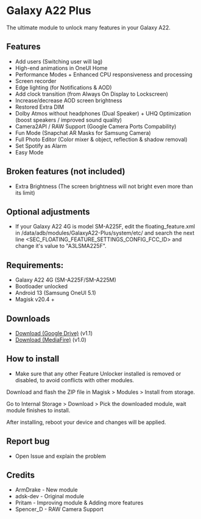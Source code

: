 # Galaxy A22 Plus
The ultimate module to unlock many features in your Galaxy A22.
## Features
- Add users (Switching user will lag)
- High-end animations in OneUI Home
- Performance Modes + Enhanced CPU responsiveness and processing 
- Screen recorder
- Edge lighting (for Notifications & AOD)
- Add clock transition (from Always On Display to Lockscreen)
- Increase/decrease AOD screen brightness
- Restored Extra DIM
- Dolby Atmos without headphones (Dual Speaker) + UHQ Optimization (boost speakers / improved sound quality)
- Camera2API / RAW Support (Google Camera Ports Compability)
- Fun Mode (Snapchat AR Masks for Samsung Camera)
- Full Photo Editor (Color mixer & object, reflection & shadow removal)
- Set Spotify as Alarm
- Easy Mode
## Broken features (not included)
- Extra Brightness (The screen brightness will not bright even more than its limit)
## Optional adjustments
- If your Galaxy A22 4G is model SM-A225F, edit the floating_feature.xml in /data/adb/modules/GalaxyA22-Plus/system/etc/ and search the next line <SEC_FLOATING_FEATURE_SETTINGS_CONFIG_FCC_ID> and change it's value to "A3LSMA225F".
## Requirements:
- Galaxy A22 4G (SM-A225F/SM-A225M)
- Bootloader unlocked
- Android 13 (Samsung OneUI 5.1)
- Magisk v20.4 +
## Downloads
- [Download (Google Drive)](https://drive.google.com/file/d/1vu0GokOxZ-RPJ14BaVcGjcPO_7-PCZP3/view?usp=sharing) (v1.1)
- [Download (MediaFire)](https://www.mediafire.com/file/o2t7hil2o0bl4iy/GalaxyA22Plus_v1.0.zip/file) (v1.0)
## How to install
- Make sure that any other Feature Unlocker installed is removed or disabled, to avoid conflicts with other modules.

Download and flash the ZIP file in Magisk > Modules > Install from storage.

Go to Internal Storage > Download > Pick the downloaded module, wait module finishes to install.

After installing, reboot your device and changes will be applied.
## Report bug
- Open Issue and explain the problem
## Credits
- ArmDrake  - New module
- adsk-dev  - Original module
- Pritam    - Improving module & Adding more features
- Spencer_D - RAW Camera Support
